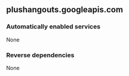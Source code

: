 ## plushangouts.googleapis.com

### Automatically enabled services

None

### Reverse dependencies

None
